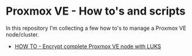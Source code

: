 # Proxmox VE - How to's and scripts

In this repository I'm collecting a few how to's to manage a Proxmox VE node/cluster.

- [HOW TO - Encrypt complete Proxmox VE node with LUKS](./luks-encryption-manual-tpm-ssh-unlock/README.md)
